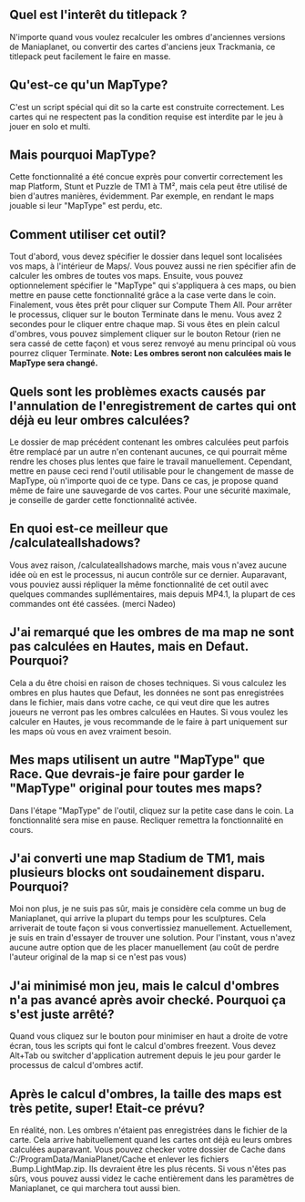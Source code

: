 ## Quel est l'interêt du titlepack ?
N'importe quand vous voulez recalculer les ombres d'anciennes versions de Maniaplanet, ou convertir des cartes d'anciens jeux Trackmania, ce titlepack peut facilement le faire en masse.

## Qu'est-ce qu'un MapType?
C'est un script spécial qui dit so la carte est construite correctement. Les cartes qui ne respectent pas la condition requise est interdite par le jeu à jouer en solo et multi.

## Mais pourquoi MapType?
Cette fonctionnalité a été concue exprès pour convertir correctement les map Platform, Stunt et Puzzle de TM1 à TM², mais cela peut être utilisé de bien d'autres manières, évidemment. Par exemple, en rendant le maps jouable si leur "MapType" est perdu, etc.

## Comment utiliser cet outil?
Tout d'abord, vous devez spécifier le dossier dans lequel sont localisées vos maps, à  l'intérieur de Maps/. Vous pouvez aussi ne rien spécifier afin de calculer les ombres de toutes vos maps. Ensuite, vous pouvez optionnelement spécifier le "MapType" qui s'appliquera à ces maps, ou bien mettre en pause cette fonctionnalité grâce a la case verte dans le coin. Finalement, vous êtes prêt pour cliquer sur Compute Them All. Pour arrêter le processus, cliquer sur le bouton Terminate dans le menu. Vous avez 2 secondes pour le cliquer entre chaque map. Si vous êtes en plein calcul d'ombres, vous pouvez simplement cliquer sur le bouton Retour (rien ne sera cassé de cette façon) et vous serez renvoyé au menu principal où vous pourrez cliquer Terminate. **Note: Les ombres seront non calculées mais le MapType sera changé.**

## Quels sont les problèmes exacts causés par l'annulation de l'enregistrement de cartes qui ont déjà eu leur ombres calculées?
Le dossier de map précédent contenant les ombres calculées peut parfois être remplacé par un autre n'en contenant aucunes, ce qui pourrait même rendre les choses plus lentes que faire le travail manuellement. Cependant, mettre en pause ceci rend l'outil utilisable pour le changement de masse de MapType, où n'importe quoi de ce type. Dans ce cas, je propose quand même de faire une sauvegarde de vos cartes. Pour une sécurité maximale, je conseille de garder cette fonctionnalité activée.

## En quoi est-ce meilleur que /calculateallshadows?
Vous avez raison, /calculateallshadows marche, mais vous n'avez aucune idée où en est le processus, ni aucun contrôle sur ce dernier. Auparavant, vous pouviez aussi répliquer la même fonctionnalité de cet outil avec quelques commandes supllémentaires, mais depuis MP4.1, la plupart de ces commandes ont été cassées. (merci Nadeo)

## J'ai remarqué que les ombres de ma map ne sont pas calculées en Hautes, mais en Defaut. Pourquoi?
Cela a du être choisi en raison de choses techniques. Si vous calculez les ombres en plus hautes que Defaut, les données ne sont pas enregistrées dans le fichier, mais dans votre cache, ce qui veut dire que les autres joueurs ne verront pas les ombres calculées en Hautes. Si vous voulez les calculer en Hautes, je vous recommande de le faire à part uniquement sur les maps où vous en avez vraiment besoin.

## Mes maps utilisent un autre "MapType" que Race. Que devrais-je faire pour garder le "MapType" original pour toutes mes maps?
Dans l'étape "MapType" de l'outil, cliquez sur la petite case dans le coin. La fonctionnalité sera mise en pause. Recliquer remettra la fonctionnalité en cours.

## J'ai converti une map Stadium de TM1, mais plusieurs blocks ont soudainement disparu. Pourquoi?
Moi non plus, je ne suis pas sûr, mais je considère cela comme un bug de Maniaplanet, qui arrive la plupart du temps pour les sculptures. Cela arriverait de toute façon si vous convertissiez manuellement. Actuellement, je suis en train d'essayer de trouver une solution. Pour l'instant, vous n'avez aucune autre option que de les placer manuellement (au coût de perdre l'auteur original de la map si ce n'est pas vous)

## J'ai minimisé mon jeu, mais le calcul d'ombres n'a pas avancé après avoir checké. Pourquoi ça s'est juste arrêté?
Quand vous cliquez sur le bouton pour minimiser en haut a droite de votre écran, tous les scripts qui font le calcul d'ombres freezent. Vous devez Alt+Tab ou switcher d'application autrement depuis le jeu pour garder le processus de calcul d'ombres actif.

## Après le calcul d'ombres, la taille des maps est très petite, super! Etait-ce prévu?
En réalité, non. Les ombres n'étaient pas enregistrées dans le fichier de la carte. Cela arrive habituellement quand les cartes ont déjà eu leurs ombres calculées auparavant. Vous pouvez checker votre dossier de Cache dans C:/ProgramData/ManiaPlanet/Cache et enlever les fichiers .Bump.LightMap.zip. Ils devraient être les plus récents. Si vous n'êtes pas sûrs, vous pouvez aussi videz le cache entièrement dans les paramètres de Maniaplanet, ce qui marchera tout aussi bien.
